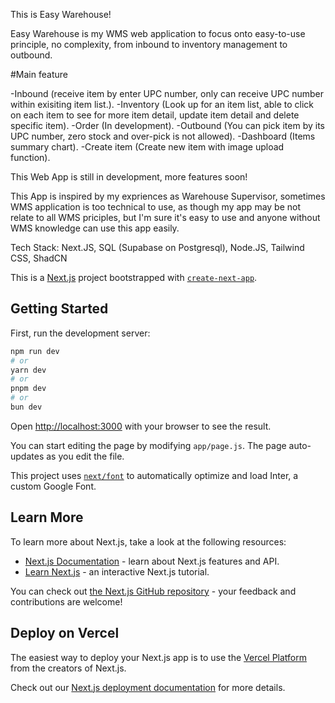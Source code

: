 This is Easy Warehouse!

Easy Warehouse is my WMS web application to focus onto easy-to-use principle, no complexity, from inbound to inventory management to outbound.

#Main feature

-Inbound (receive item by enter UPC number, only can receive UPC number within exisiting item list.).
-Inventory (Look up for an item list, able to click on each item to see for more item detail, update item detail and delete specific item).
-Order (In development).
-Outbound (You can pick item by its UPC number, zero stock and over-pick is not allowed).
-Dashboard (Items summary chart).
-Create item (Create new item with image upload function).

This Web App is still in development, more features soon!

This App is inspired by my expriences as Warehouse Supervisor, sometimes WMS application is too technical to use, as though my app may be not relate to all WMS priciples, but
I'm sure it's easy to use and anyone without WMS knowledge can use this app easily.

Tech Stack: Next.JS, SQL (Supabase on Postgresql), Node.JS, Tailwind CSS, ShadCN

This is a [Next.js](https://nextjs.org/) project bootstrapped with [`create-next-app`](https://github.com/vercel/next.js/tree/canary/packages/create-next-app).

## Getting Started

First, run the development server:

```bash
npm run dev
# or
yarn dev
# or
pnpm dev
# or
bun dev
```

Open [http://localhost:3000](http://localhost:3000) with your browser to see the result.

You can start editing the page by modifying `app/page.js`. The page auto-updates as you edit the file.

This project uses [`next/font`](https://nextjs.org/docs/basic-features/font-optimization) to automatically optimize and load Inter, a custom Google Font.

## Learn More

To learn more about Next.js, take a look at the following resources:

- [Next.js Documentation](https://nextjs.org/docs) - learn about Next.js features and API.
- [Learn Next.js](https://nextjs.org/learn) - an interactive Next.js tutorial.

You can check out [the Next.js GitHub repository](https://github.com/vercel/next.js/) - your feedback and contributions are welcome!

## Deploy on Vercel

The easiest way to deploy your Next.js app is to use the [Vercel Platform](https://vercel.com/new?utm_medium=default-template&filter=next.js&utm_source=create-next-app&utm_campaign=create-next-app-readme) from the creators of Next.js.

Check out our [Next.js deployment documentation](https://nextjs.org/docs/deployment) for more details.
